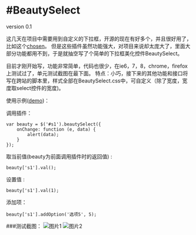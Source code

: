 #BeautySelect
=====================
version 0.1

这几天在项目中需要用到自定义的下拉框，开源的现在有好多个，并且很好用了，比如这个[chosen](http://harvesthq.github.com/chosen/)。
但是这些插件虽然功能强大，对项目来说却太庞大了，里面大部分功能都用不到，于是就抽空写了个简单的下拉框美化控件BeautySelect。

目前才刚开始写，功能非常简单，代码也很少，在ie6，7，8，chrome，firefox上测试过了，单元测试截图在最下面。
特点：小巧，接下来的其他功能和接口将写在跨站的脚本里，样式全部在BeautySelect.css中，可自定义（除了宽度，宽度取select控件的宽度)。

使用示例([demo](http://hmjlr123.github.com/BeautySelect/))：

调用插件：
```
var beauty = $('#s1').beautySelect({
	onChange: function (e, data) {
		alert(data);
	}
});
```

取当前值(beauty为前面调用插件时的返回值) :
```
beauty['s1'].val();
```

设置值 :
```
beauty['s1'].val(1);
```

添加项：
```
beauty['s1'].addOption('选项5', 5);
```

###测试截图：
![图片1](https://raw.github.com/hmjlr123/BeautySelect/master/image/test.png)
![图片2](https://raw.github.com/hmjlr123/BeautySelect/master/image/test2.png)
